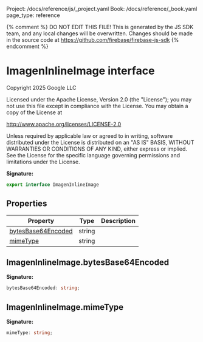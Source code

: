 Project: /docs/reference/js/_project.yaml
Book: /docs/reference/_book.yaml
page_type: reference

{% comment %}
DO NOT EDIT THIS FILE!
This is generated by the JS SDK team, and any local changes will be
overwritten. Changes should be made in the source code at
https://github.com/firebase/firebase-js-sdk
{% endcomment %}

# ImagenInlineImage interface
 Copyright 2025 Google LLC

Licensed under the Apache License, Version 2.0 (the "License"); you may not use this file except in compliance with the License. You may obtain a copy of the License at

http://www.apache.org/licenses/LICENSE-2.0

Unless required by applicable law or agreed to in writing, software distributed under the License is distributed on an "AS IS" BASIS, WITHOUT WARRANTIES OR CONDITIONS OF ANY KIND, either express or implied. See the License for the specific language governing permissions and limitations under the License.

<b>Signature:</b>

```typescript
export interface ImagenInlineImage 
```

## Properties

|  Property | Type | Description |
|  --- | --- | --- |
|  [bytesBase64Encoded](./vertexai.imageninlineimage.md#imageninlineimagebytesbase64encoded) | string |  |
|  [mimeType](./vertexai.imageninlineimage.md#imageninlineimagemimetype) | string |  |

## ImagenInlineImage.bytesBase64Encoded

<b>Signature:</b>

```typescript
bytesBase64Encoded: string;
```

## ImagenInlineImage.mimeType

<b>Signature:</b>

```typescript
mimeType: string;
```
